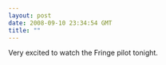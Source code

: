 ```yaml
---
layout: post
date: 2008-09-10 23:34:54 GMT
title: ""
---
```

Very excited to watch the Fringe pilot tonight.